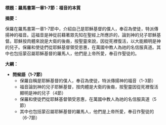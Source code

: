 **標題：羅馬書第一章1-7節：福音的本質**

**摘要：**

保羅在羅馬書第一章1-7節中，介紹自己是耶穌基督的僕人，奉召為使徒，特派傳揚神的福音。這福音是神從前藉著眾先知在聖經上所應許的，論到神的兒子耶穌基督。耶穌按肉體來說是大衛的後裔，按聖靈來說，因從死裡復活，以大能顯明是神的兒子。保羅和使徒們從耶穌基督領受恩惠，在萬國中教人為祂的名信服真道。其中也包括蒙召屬耶穌基督的羅馬人，他們是上帝所愛，奉召作聖徒的。

**大綱：**

* **問候語（1-7節）**
    * 保羅自稱是耶穌基督的僕人，奉召為使徒，特派傳揚神的福音（1-3節）
    * 福音論到神的兒子耶穌基督，按肉體是大衛的後裔，按聖靈因從死裡復活顯明是神的兒子（4節）
    * 保羅和使徒們從耶穌基督領受恩惠，在萬國中教人為祂的名信服真道（5節）
    * 其中也包括蒙召屬耶穌基督的羅馬人，他們是上帝所愛，奉召作聖徒的（6-7節）